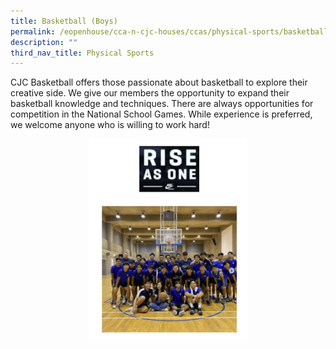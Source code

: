 ```yaml
---
title: Basketball (Boys)
permalink: /eopenhouse/cca-n-cjc-houses/ccas/physical-sports/basketball-boys/
description: ""
third_nav_title: Physical Sports
---
```

CJC Basketball offers those passionate about basketball to explore their creative side. We give our members the opportunity to expand their basketball knowledge and techniques. There are always opportunities for competition in the National School Games. While experience is preferred, we welcome anyone who is willing to work hard!

<style>  
img {  
  display: block;  
  margin-left: auto;  
  margin-right: auto;  
}  
</style>  
<img style="width:50%;" alt="CJC basketball (boys)" src="/images/cjc%20basketball%20boys.JPG">